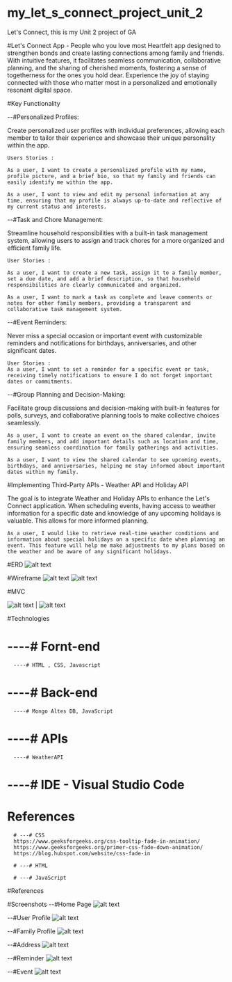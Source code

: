 # my_let_s_connect_project_unit_2
Let's Connect, this is my Unit 2 project of GA


#Let's Connect App - People who you love most
 Heartfelt app designed to strengthen bonds and create lasting connections among family and friends. With intuitive features, it facilitates seamless communication, collaborative planning, and the sharing of cherished moments, fostering a sense of togetherness for the ones you hold dear. Experience the joy of staying connected with those who matter most in a personalized and emotionally resonant digital space.

#Key Functionality

--#Personalized Profiles:

Create personalized user profiles with individual preferences, allowing each member to tailor their experience and showcase their unique personality within the app.

    Users Stories :

    As a user, I want to create a personalized profile with my name, profile picture, and a brief bio, so that my family and friends can easily identify me within the app.

    As a user, I want to view and edit my personal information at any time, ensuring that my profile is always up-to-date and reflective of my current status and interests.

--#Task and Chore Management:

Streamline household responsibilities with a built-in task management system, allowing users to assign and track chores for a more organized and efficient family life.

    User Stories :

    As a user, I want to create a new task, assign it to a family member, set a due date, and add a brief description, so that household responsibilities are clearly communicated and organized.

    As a user, I want to mark a task as complete and leave comments or notes for other family members, providing a transparent and collaborative task management system.

--#Event Reminders:

Never miss a special occasion or important event with customizable reminders and notifications for birthdays, anniversaries, and other significant dates.

    User Stories :
    As a user, I want to set a reminder for a specific event or task, receiving timely notifications to ensure I do not forget important dates or commitments.


--#Group Planning and Decision-Making:

Facilitate group discussions and decision-making with built-in features for polls, surveys, and collaborative planning tools to make collective choices seamlessly.

    As a user, I want to create an event on the shared calendar, invite family members, and add important details such as location and time, ensuring seamless coordination for family gatherings and activities.

    As a user, I want to view the shared calendar to see upcoming events, birthdays, and anniversaries, helping me stay informed about important dates within my family.

#Implementing Third-Party APIs - Weather API and Holiday API
    
The goal is to integrate Weather and Holiday APIs to enhance the Let's Connect application. When scheduling events, having access to weather information for a specific date and knowledge of any upcoming holidays is valuable. This allows for more informed planning.

    As a user, I would like to retrieve real-time weather conditions and information about special holidays on a specific date when planning an event. This feature will help me make adjustments to my plans based on the weather and be aware of any significant holidays.




#ERD
![alt text](image-9.png)

#Wireframe
![alt text](image-16.png)
![alt text](image-17.png)


#MVC

![alt text](image-7.png) | ![alt text](image-8.png)

#Technologies

# ----# Fornt-end 
      ----# HTML , CSS, Javascript
# ----# Back-end 
      ----# Mongo Altes DB, JavaScript
# ----# APIs            
      ----# WeatherAPI

# ----# IDE - Visual Studio Code

# References
      # ---# CSS
      https://www.geeksforgeeks.org/css-tooltip-fade-in-animation/
      https://www.geeksforgeeks.org/primer-css-fade-down-animation/
      https://blog.hubspot.com/website/css-fade-in

      # ---# HTML

      # ---# JavaScript

#References

#Screenshots
--#Home Page
![alt text](image-10.png)

--#User Profile
![alt text](image-11.png)

--#Family Profile
![alt text](image-12.png)

--#Address
![alt text](image-13.png)

--#Reminder
![alt text](image-14.png)

--#Event
![alt text](image-15.png)
